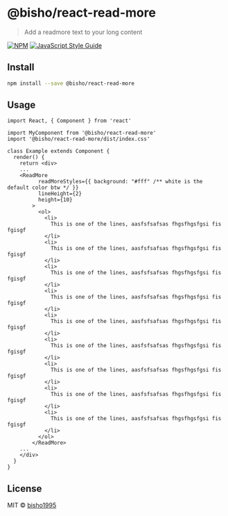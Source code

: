 # @bisho/react-read-more

> Add a readmore text to your long content

[![NPM](https://img.shields.io/npm/v/@bisho/react-read-more.svg)](https://www.npmjs.com/package/@bisho/react-read-more) [![JavaScript Style Guide](https://img.shields.io/badge/code_style-standard-brightgreen.svg)](https://standardjs.com)

## Install

```bash
npm install --save @bisho/react-read-more
```

## Usage

```tsx
import React, { Component } from 'react'

import MyComponent from '@bisho/react-read-more'
import '@bisho/react-read-more/dist/index.css'

class Example extends Component {
  render() {
    return <div>
    ...
    <ReadMore
          readMoreStyles={{ background: "#fff" /** white is the default color btw */ }}
          lineHeight={2}
          height={10}
        >
          <ol>
            <li>
              This is one of the lines, aasfsfsafsas fhgsfhgsfgsi fis fgisgf
            </li>
            <li>
              This is one of the lines, aasfsfsafsas fhgsfhgsfgsi fis fgisgf
            </li>
            <li>
              This is one of the lines, aasfsfsafsas fhgsfhgsfgsi fis fgisgf
            </li>
            <li>
              This is one of the lines, aasfsfsafsas fhgsfhgsfgsi fis fgisgf
            </li>
            <li>
              This is one of the lines, aasfsfsafsas fhgsfhgsfgsi fis fgisgf
            </li>
            <li>
              This is one of the lines, aasfsfsafsas fhgsfhgsfgsi fis fgisgf
            </li>
            <li>
              This is one of the lines, aasfsfsafsas fhgsfhgsfgsi fis fgisgf
            </li>
            <li>
              This is one of the lines, aasfsfsafsas fhgsfhgsfgsi fis fgisgf
            </li>
            <li>
              This is one of the lines, aasfsfsafsas fhgsfhgsfgsi fis fgisgf
            </li>
          </ol>
        </ReadMore>
    ...
    </div>
  }
}
```

## License

MIT © [bisho1995](https://github.com/bisho1995)
